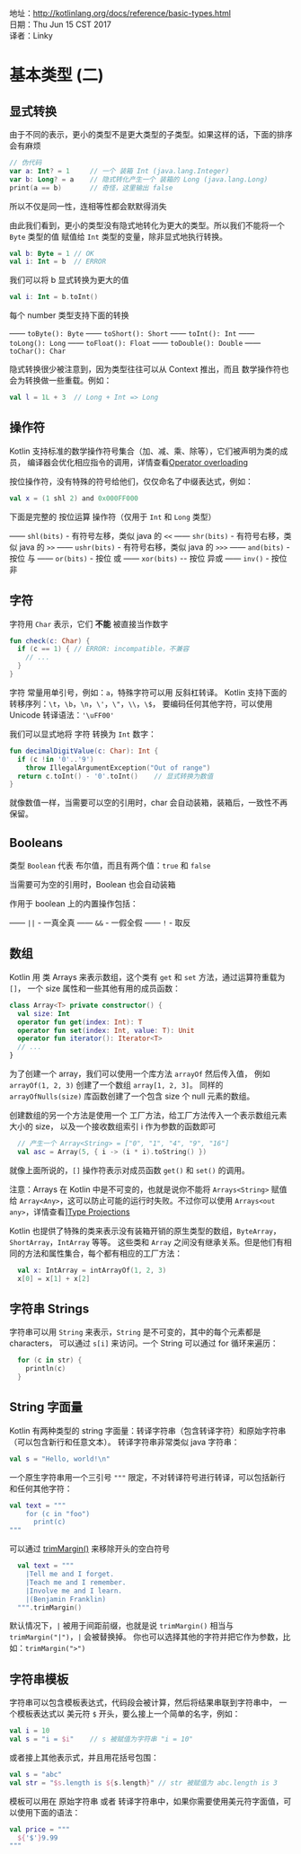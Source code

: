 
地址：http://kotlinlang.org/docs/reference/basic-types.html<br />
日期：Thu Jun 15 CST 2017<br />
译者：Linky<br />

# 基本类型 (二)

## 显式转换

由于不同的表示，更小的类型不是更大类型的子类型。如果这样的话，下面的排序会有麻烦

```kotlin
// 伪代码
var a: Int? = 1		// 一个 装箱 Int (java.lang.Integer)
var b: Long? = a	// 隐式转化产生一个 装箱的 Long (java.lang.Long)
print(a == b)		// 奇怪，这里输出 false
```

所以不仅是同一性，连相等性都会默默得消失

由此我们看到，更小的类型没有隐式地转化为更大的类型。所以我们不能将一个 `Byte` 类型的值
赋值给 `Int` 类型的变量，除非显式地执行转换。

```kotlin
val b: Byte = 1	// OK
val i: Int = b	// ERROR
```

我们可以将 b 显式转换为更大的值

```kotlin
val i: Int = b.toInt()
```

每个 number 类型支持下面的转换

—— `toByte(): Byte`
—— `toShort(): Short`
—— `toInt(): Int`
—— `toLong(): Long`
—— `toFloat(): Float`
—— `toDouble(): Double`
—— `toChar(): Char`

隐式转换很少被注意到，因为类型往往可以从 Context 推出，而且
数学操作符也会为转换做一些重载。例如：

```kotlin
val l = 1L + 3	// Long + Int => Long
```

## 操作符

Kotlin 支持标准的数学操作符号集合（加、减、乘、除等），它们被声明为类的成员，
编译器会优化相应指令的调用，详情查看[Operator overloading](http://kotlinlang.org/docs/reference/operator-overloading.html)

按位操作符，没有特殊的符号给他们，仅仅命名了中缀表达式，例如：

```kotlin
val x = (1 shl 2) and 0x000FF000
```

下面是完整的 按位运算 操作符（仅用于 `Int` 和 `Long` 类型）

—— `shl(bits)` - 有符号左移，类似 java 的 `<<`
—— `shr(bits)` - 有符号右移，类似 java 的 `>>`
—— `ushr(bits)` - 有符号右移，类似 java 的 `>>>`
—— `and(bits)` - 按位 与
—— `or(bits)` - 按位 或
—— `xor(bits)` -- 按位 异或
—— `inv()` - 按位 非

## 字符

字符用 `Char` 表示，它们 **不能** 被直接当作数字

```kotlin
fun check(c: Char) {
  if (c == 1) { // ERROR: incompatible，不兼容 
    // ...
  }
}
```

字符 常量用单引号，例如：`a`，特殊字符可以用 反斜杠转译。
Kotlin 支持下面的转移序列：`\t`，`\b`，`\n`，`\'`，`\"`，`\\`，`\$`，
要编码任何其他字符，可以使用 Unicode 转译语法：`'\uFF00'`

我们可以显式地将 字符 转换为 `Int` 数字：

```kotlin
fun decimalDigitValue(c: Char): Int {
  if (c !in '0'..'9')
    throw IllegalArgumentException("Out of range")
  return c.toInt() - '0'.toInt()	// 显式转换为数值
}
```

就像数值一样，当需要可以空的引用时，char 会自动装箱，装箱后，一致性不再保留。


## Booleans

类型 `Boolean` 代表 布尔值，而且有两个值：`true` 和 `false`

当需要可为空的引用时，Boolean 也会自动装箱

作用于 boolean 上的内置操作包括：

—— `||` - 一真全真
—— `&&` - 一假全假
—— `!` - 取反 

## 数组 

Kotlin 用 类 Arrays 来表示数组，这个类有 `get` 和 `set` 方法，通过运算符重载为 `[]`，
一个 size 属性和一些其他有用的成员函数：

```Kotlin
class Array<T> private constructor() {
  val size: Int
  operator fun get(index: Int): T
  operator fun set(index: Int, value: T): Unit
  operator fun iterator(): Iterator<T>
  // ... 
}
```

为了创建一个 array，我们可以使用一个库方法 `arrayOf` 然后传入值，
例如 `arrayOf(1, 2, 3)` 创建了一个数组 `array[1, 2, 3]`。
同样的 `arrayOfNulls(size)` 库函数创建了一个包含 size 个 null 元素的数组。

创建数组的另一个方法是使用一个 工厂方法，给工厂方法传入一个表示数组元素大小的 size，
以及一个接收数组索引 i 作为参数的函数即可

```Kotlin
  // 产生一个 Array<String> = ["0", "1", "4", "9", "16"]
  val asc = Array(5, { i -> (i * i).toString() })
```

就像上面所说的，`[]` 操作符表示对成员函数 `get()` 和 `set()` 的调用。

注意：Arrays 在 Kotlin 中是不可变的，也就是说你不能将 `Arrays<String>` 赋值 给
`Array<Any>`，这可以防止可能的运行时失败。不过你可以使用 `Arrays<out any>`，详情查看][Type Projections](http://kotlinlang.org/docs/reference/generics.html#type-projections)

Kotlin 也提供了特殊的类来表示没有装箱开销的原生类型的数组，`ByteArray`，`ShortArray`，`IntArray` 等等。
这些类和 `Array` 之间没有继承关系。但是他们有相同的方法和属性集合，每个都有相应的工厂方法：

```kotlin
  val x: IntArray = intArrayOf(1, 2, 3)
  x[0] = x[1] + x[2]
```

## 字符串 Strings

字符串可以用 `String` 来表示，`String` 是不可变的，其中的每个元素都是 characters，
可以通过 `s[i]` 来访问。一个 String 可以通过 for 循环来遍历：

```kotlin
  for (c in str) {
    println(c)
  }
```

## String 字面量 

Kotlin 有两种类型的 string 字面量：转译字符串（包含转译字符）和原始字符串（可以包含新行和任意文本）。
转译字符串非常类似 java 字符串：

```kotlin
val s = "Hello, world!\n"
```

一个原生字符串用一个三引号 `"""` 限定，不对转译符号进行转译，可以包括新行和任何其他字符：

```kotlin
val text = """
    for (c in "foo")
      print(c)
"""
```

可以通过 [trimMargin()](https://kotlinlang.org/api/latest/jvm/stdlib/kotlin.text/trim-margin.html) 来移除开头的空白符号

```kotlin
  val text = """
    |Tell me and I forget.
    |Teach me and I remember.
    |Involve me and I learn.
    |(Benjamin Franklin)
  """.trimMargin()
```

默认情况下，`|` 被用于间距前缀，也就是说 `trimMargin()` 相当与 `trimMargin("|")`，`|` 会被替换掉。
你也可以选择其他的字符并把它作为参数，比如：`trimMargin(">")`

## 字符串模板 

字符串可以包含模板表达式，代码段会被计算，然后将结果串联到字符串中，
一个模板表达式以 美元符 `$` 开头，要么接上一个简单的名字，例如：

```kotlin
val i = 10
val s = "i = $i"	// s 被赋值为字符串 "i = 10"
```

或者接上其他表示式，并且用花括号包围：

```kotlin
val s = "abc"
val str = "$s.length is ${s.length}" // str 被赋值为 abc.length is 3 
```

模板可以用在 原始字符串 或者 转译字符串中，如果你需要使用美元符字面值，可以使用下面的语法：

```kotlin
val price = """
  ${'$'}9.99
"""
```

